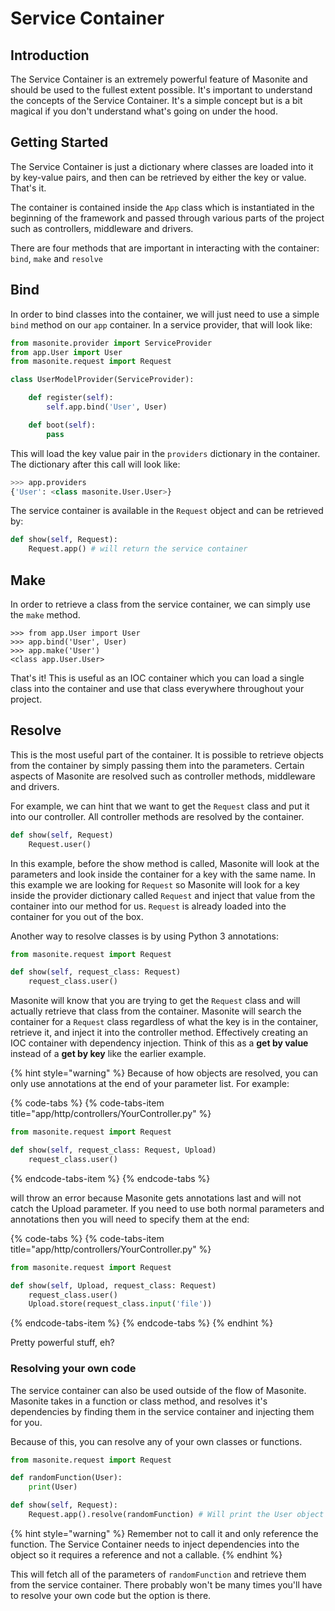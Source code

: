 # Service Container

## Introduction

The Service Container is an extremely powerful feature of Masonite and should be used to the fullest extent possible. It's important to understand the concepts of the Service Container. It's a simple concept but is a bit magical if you don't understand what's going on under the hood.

## Getting Started

The Service Container is just a dictionary where classes are loaded into it by key-value pairs, and then can be retrieved by either the key or value. That's it.

The container is contained inside the `App` class which is instantiated in the beginning of the framework and passed through various parts of the project such as controllers, middleware and drivers.

There are four methods that are important in interacting with the container: `bind`, `make` and `resolve`

## Bind

In order to bind classes into the container, we will just need to use a simple `bind` method on our `app` container. In a service provider, that will look like:

```python
from masonite.provider import ServiceProvider
from app.User import User
from masonite.request import Request

class UserModelProvider(ServiceProvider):

    def register(self):
        self.app.bind('User', User)

    def boot(self):
        pass
```

This will load the key value pair in the `providers` dictionary in the container. The dictionary after this call will look like:

```python
>>> app.providers
{'User': <class masonite.User.User>}
```

The service container is available in the `Request` object and can be retrieved by:

```python
def show(self, Request):
    Request.app() # will return the service container
```

## **Make**

In order to retrieve a class from the service container, we can simply use the `make` method.

```text
>>> from app.User import User
>>> app.bind('User', User)
>>> app.make('User')
<class app.User.User>
```

That's it! This is useful as an IOC container which you can load a single class into the container and use that class everywhere throughout your project.

## **Resolve**

This is the most useful part of the container. It is possible to retrieve objects from the container by simply passing them into the parameters. Certain aspects of Masonite are resolved such as controller methods, middleware and drivers.

For example, we can hint that we want to get the `Request` class and put it into our controller. All controller methods are resolved by the container.

```python
def show(self, Request)
    Request.user()
```

In this example, before the show method is called, Masonite will look at the parameters and look inside the container for a key with the same name. In this example we are looking for `Request` so Masonite will look for a key inside the provider dictionary called `Request` and inject that value from the container into our method for us. `Request` is already loaded into the container for you out of the box.

Another way to resolve classes is by using Python 3 annotations:

```python
from masonite.request import Request

def show(self, request_class: Request)
    request_class.user()
```

Masonite will know that you are trying to get the `Request` class and will actually retrieve that class from the container. Masonite will search the container for a `Request` class regardless of what the key is in the container, retrieve it, and inject it into the controller method. Effectively creating an IOC container with dependency injection. Think of this as a **get by value** instead of a **get by key** like the earlier example.

{% hint style="warning" %}
Because of how objects are resolved, you can only use annotations at the end of your parameter list. For example:

{% code-tabs %}
{% code-tabs-item title="app/http/controllers/YourController.py" %}
```python
from masonite.request import Request

def show(self, request_class: Request, Upload)
    request_class.user()
```
{% endcode-tabs-item %}
{% endcode-tabs %}

will throw an error because Masonite gets annotations last and will not catch the Upload parameter. If you need to use both normal parameters and annotations then you will need to specify them at the end:

{% code-tabs %}
{% code-tabs-item title="app/http/controllers/YourController.py" %}
```python
from masonite.request import Request

def show(self, Upload, request_class: Request)
    request_class.user()
    Upload.store(request_class.input('file'))
```
{% endcode-tabs-item %}
{% endcode-tabs %}
{% endhint %}

Pretty powerful stuff, eh?

### **Resolving your own code**

The service container can also be used outside of the flow of Masonite. Masonite takes in a function or class method, and resolves it's dependencies by finding them in the service container and injecting them for you.

Because of this, you can resolve any of your own classes or functions.

```python
from masonite.request import Request

def randomFunction(User):
    print(User)

def show(self, Request):
    Request.app().resolve(randomFunction) # Will print the User object
```

{% hint style="warning" %}
Remember not to call it and only reference the function. The Service Container needs to inject dependencies into the object so it requires a reference and not a callable.
{% endhint %}

This will fetch all of the parameters of `randomFunction` and retrieve them from the service container. There probably won't be many times you'll have to resolve your own code but the option is there.

